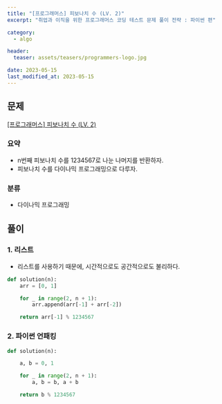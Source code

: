 ```yaml
---
title: "[프로그래머스] 피보나치 수 (LV. 2)"
excerpt: "취업과 이직을 위한 프로그래머스 코딩 테스트 문제 풀이 전략 : 파이썬 편"

category:
  - algo

header:
  teaser: assets/teasers/programmers-logo.jpg

date: 2023-05-15
last_modified_at: 2023-05-15
---
```


## 문제

[[프로그래머스] 피보나치 수 (LV. 2)](https://programmers.co.kr/learn/courses/30/lessons/12945)

### 요약

- n번째 피보나치 수를 1234567로 나눈 나머지를 반환하자.
- 피보나치 수를 다이나믹 프로그래밍으로 다루자.
  <br>

### 분류

- 다이나믹 프로그래밍

## 풀이

### 1. 리스트

- 리스트를 사용하기 때문에, 시간적으로도 공간적으로도 불리하다.

```python
def solution(n):
    arr = [0, 1]

    for _ in range(2, n + 1):
        arr.append(arr[-1] + arr[-2])

    return arr[-1] % 1234567

```

### 2. 파이썬 언패킹

```python
def solution(n):

    a, b = 0, 1

    for _ in range(2, n + 1):
        a, b = b, a + b

    return b % 1234567

```
